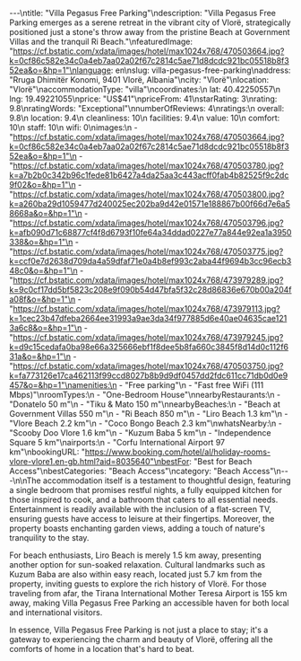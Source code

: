 ---\ntitle: "Villa Pegasus Free Parking"\ndescription: "Villa Pegasus Free Parking emerges as a serene retreat in the vibrant city of Vlorë, strategically positioned just a stone's throw away from the pristine Beach at Government Villas and the tranquil Ri Beach."\nfeaturedImage: "https://cf.bstatic.com/xdata/images/hotel/max1024x768/470503664.jpg?k=0cf86c582e34c0a4eb7aa02a02f67c2814c5ae71d8dcdc921bc05518b8f352ea&o=&hp=1"\nlanguage: en\nslug: villa-pegasus-free-parking\naddress: "Rruga Dhimitër Konomi, 9401 Vlorë, Albania"\ncity: "Vlorë"\nlocation: "Vlorë"\naccommodationType: "villa"\ncoordinates:\n  lat: 40.42250557\n  lng: 19.49221055\nprice: "US$41"\npriceFrom: 41\nstarRating: 3\nrating: 9.8\nratingWords: "Exceptional"\nnumberOfReviews: 4\nratings:\n  overall: 9.8\n  location: 9.4\n  cleanliness: 10\n  facilities: 9.4\n  value: 10\n  comfort: 10\n  staff: 10\n  wifi: 0\nimages:\n  - "https://cf.bstatic.com/xdata/images/hotel/max1024x768/470503664.jpg?k=0cf86c582e34c0a4eb7aa02a02f67c2814c5ae71d8dcdc921bc05518b8f352ea&o=&hp=1"\n  - "https://cf.bstatic.com/xdata/images/hotel/max1024x768/470503780.jpg?k=a7b2b0c342b96c1fede81b6427a4da25aa3c443acff0fab4b82525f9c2dc9f02&o=&hp=1"\n  - "https://cf.bstatic.com/xdata/images/hotel/max1024x768/470503800.jpg?k=a260ba29d1059477d240025ec202ba9d42e01571e188867b00f66d7e6a58668a&o=&hp=1"\n  - "https://cf.bstatic.com/xdata/images/hotel/max1024x768/470503796.jpg?k=afb090d71c68877cf4f8d6793f10fe64a34ddad0227e77a844e92ea1a3950338&o=&hp=1"\n  - "https://cf.bstatic.com/xdata/images/hotel/max1024x768/470503775.jpg?k=ccf0e7d2638d709da4a59dfaf71e0a4b8ef993c2aba44f9694b3cc96ecb348c0&o=&hp=1"\n  - "https://cf.bstatic.com/xdata/images/hotel/max1024x768/473979289.jpg?k=9c0cf17dd5bf5823c208e9f090b54d47bfa5f32c28d86836e670b00a204fa08f&o=&hp=1"\n  - "https://cf.bstatic.com/xdata/images/hotel/max1024x768/473979113.jpg?k=1cec23b47dfeba2664ee31993a9ae3da34f977885d6e40ae04635cae1213a6c8&o=&hp=1"\n  - "https://cf.bstatic.com/xdata/images/hotel/max1024x768/473979245.jpg?k=d9c15cedafa0ba98e66a325666ebf1f8dee5b8fa660c3845f8d14d0c112f631a&o=&hp=1"\n  - "https://cf.bstatic.com/xdata/images/hotel/max1024x768/470503750.jpg?k=fa773126e17ca462113f99ccd8027b8b9d9df0457dd2fdc611cc71db0d0e9457&o=&hp=1"\namenities:\n  - "Free parking"\n  - "Fast free WiFi (111 Mbps)"\nroomTypes:\n  - "One-Bedroom House"\nnearbyRestaurants:\n  - "Donatelo 50 m"\n  - "Tiku & Mato 150 m"\nnearbyBeaches:\n  - "Beach at Government Villas 550 m"\n  - "Ri Beach 850 m"\n  - "Liro Beach 1.3 km"\n  - "Vlore Beach 2.2 km"\n  - "Coco Bongo Beach 2.3 km"\nwhatsNearby:\n  - "Scooby Doo Vlore 1.6 km"\n  - "Kuzum Baba 5 km"\n  - "Independence Square 5 km"\nairports:\n  - "Corfu International Airport 97 km"\nbookingURL: "https://www.booking.com/hotel/al/holiday-rooms-vlore-vlore1.en-gb.html?aid=8035640"\nbestFor: "Best for Beach Access"\nbestCategories: "Beach Access"\ncategory: "Beach Access"\n---\n\nThe accommodation itself is a testament to thoughtful design, featuring a single bedroom that promises restful nights, a fully equipped kitchen for those inspired to cook, and a bathroom that caters to all essential needs. Entertainment is readily available with the inclusion of a flat-screen TV, ensuring guests have access to leisure at their fingertips. Moreover, the property boasts enchanting garden views, adding a touch of nature's tranquility to the stay.

For beach enthusiasts, Liro Beach is merely 1.5 km away, presenting another option for sun-soaked relaxation. Cultural landmarks such as Kuzum Baba are also within easy reach, located just 5.7 km from the property, inviting guests to explore the rich history of Vlorë. For those traveling from afar, the Tirana International Mother Teresa Airport is 155 km away, making Villa Pegasus Free Parking an accessible haven for both local and international visitors.

In essence, Villa Pegasus Free Parking is not just a place to stay; it's a gateway to experiencing the charm and beauty of Vlorë, offering all the comforts of home in a location that's hard to beat.